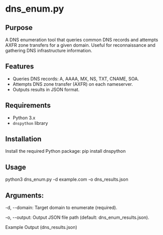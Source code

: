 # dns_enum.py

## Purpose

A DNS enumeration tool that queries common DNS records and attempts AXFR zone transfers for a given domain. Useful for reconnaissance and gathering DNS infrastructure information.

## Features

- Queries DNS records: A, AAAA, MX, NS, TXT, CNAME, SOA.
- Attempts DNS zone transfer (AXFR) on each nameserver.
- Outputs results in JSON format.

## Requirements

- Python 3.x
- `dnspython` library

## Installation

Install the required Python package:
  pip install dnspython

## Usage
python3 dns_enum.py -d example.com -o dns_results.json

## Arguments:
-d, --domain: Target domain to enumerate (required).

-o, --output: Output JSON file path (default: dns_enum_results.json).

Example Output (dns_results.json)
